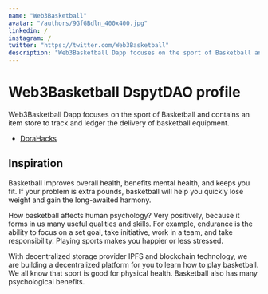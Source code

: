 ```yaml
---
name: "Web3Basketball"
avatar: "/authors/9GfGBdln_400x400.jpg"
linkedin: /
instagram: /
twitter: "https://twitter.com/Web3Basketball"
description: "Web3Basketball Dapp focuses on the sport of Basketball and contains an item store to track and ledger the delivery of basketball equipment."
---
```


<h1 className="mt-2 text-3xl font-bold tracking-tight text-center text-gray-900 sm:text-4xl">
    Web3Basketball DspytDAO profile
</h1>

<div className="mt-6 max-w-xl text-base leading-7 dark:text-gray-100 text-gray-700 lg:max-w-none">
Web3Basketball Dapp focuses on the sport of Basketball and contains an item store to track and ledger the delivery of basketball equipment.

- [DoraHacks](https://dorahacks.io/buidl/3798)

## Inspiration

Basketball improves overall health, benefits mental health, and keeps you fit. If your problem is extra pounds, basketball will help you quickly lose weight and gain the long-awaited harmony.

How basketball affects human psychology? Very positively, because it forms in us many useful qualities and skills. For example, endurance is the ability to focus on a set goal, take initiative, work in a team, and take responsibility. Playing sports makes you happier or less stressed.

With decentralized storage provider IPFS and blockchain technology, we are building a decentralized platform for you to learn how to play basketball. We all know that sport is good for physical health. Basketball also has many psychological benefits.

</div>
